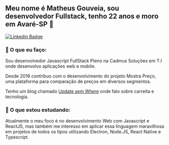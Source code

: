 ## Meu nome é Matheus Gouveia, sou desenvolvedor Fullstack, tenho 22 anos e moro em Avaré-SP 👋
[![Linkedin Badge](https://img.shields.io/badge/-LinkedIn-blue?style=flat-square&logo=Linkedin&logoColor=white&link=https://www.linkedin.com/in/matheus-gouveia-a5436b113/)](https://www.linkedin.com/in/matheus-gouveia-a5436b113/)

### 💬 O que eu faço:

Sou desenvolvedor Javascript FullStack Pleno na Cadmus Soluções em T.I onde desenvolvo aplicações web e mobile.

Desde 2016 contribuo com o desenvolvimento do projeto Mostra Preço, uma plataforma para comparação de preços em diversos segmentos.

Tenho um blog chamado [Update sem Where](https://updatesemwhere.com.br/) onde falo sobre carreita e tecnologia.

### 🔭 O que estou estudando:

Atualmente o meu foco é no desenvolvimento Web com Javascript e ReactJS, mas também me interesso em aplicar essa linguagem maravilhosa em projetos de todos os tipos utilizando Electron, Node.JS, React Native e Typescript.
